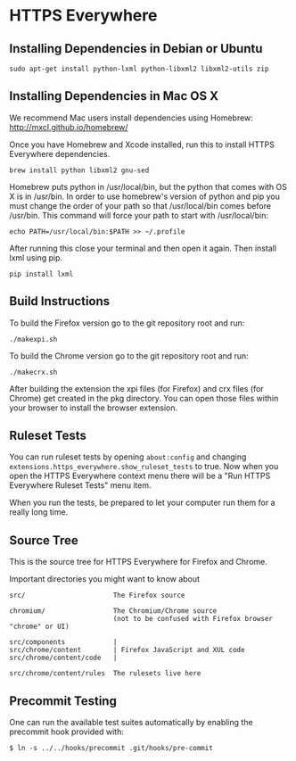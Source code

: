 HTTPS Everywhere
================

Installing Dependencies in Debian or Ubuntu
-------------------------------------------

    sudo apt-get install python-lxml python-libxml2 libxml2-utils zip

Installing Dependencies in Mac OS X
-----------------------------------

We recommend Mac users install dependencies using Homebrew:
http://mxcl.github.io/homebrew/

Once you have Homebrew and Xcode installed, run this to install HTTPS Everywhere dependencies.

    brew install python libxml2 gnu-sed 

Homebrew puts python in /usr/local/bin, but the python that comes with OS X is in /usr/bin. In order to use homebrew's version of python and pip you must change the order of your path so that /usr/local/bin comes before /usr/bin. This command will force your path to start with /usr/local/bin: 

    echo PATH=/usr/local/bin:$PATH >> ~/.profile

After running this close your terminal and then open it again. Then install lxml using pip.

    pip install lxml

Build Instructions
------------------

To build the Firefox version go to the git repository root and run:

    ./makexpi.sh

To build the Chrome version go to the git repository root and run:

    ./makecrx.sh

After building the extension the xpi files (for Firefox) and crx files (for Chrome) get created in the pkg directory. You can open those files within your browser to install the browser extension.

Ruleset Tests
-------------

You can run ruleset tests by opening `about:config` and changing `extensions.https_everywhere.show_ruleset_tests` to true. Now when you open the HTTPS Everywhere context menu there will be a "Run HTTPS Everywhere Ruleset Tests" menu item.

When you run the tests, be prepared to let your computer run them for a really long time.

Source Tree
-----------

This is the source tree for HTTPS Everywhere for Firefox and Chrome.

Important directories you might want to know about

    src/                      The Firefox source

    chromium/                 The Chromium/Chrome source 
                              (not to be confused with Firefox browser "chrome" or UI)
     
    src/components            |
    src/chrome/content        | Firefox JavaScript and XUL code
    src/chrome/content/code   |

    src/chrome/content/rules  The rulesets live here

Precommit Testing
-----------------

One can run the available test suites automatically by enabling the precommit
hook provided with:

    $ ln -s ../../hooks/precommit .git/hooks/pre-commit
